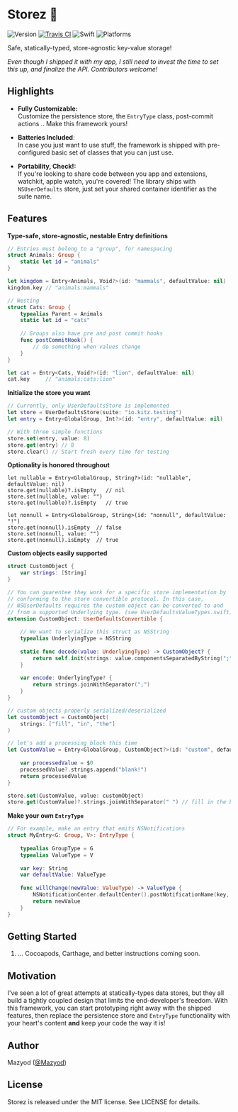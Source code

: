 
# Storez :floppy_disk:

![Version](https://img.shields.io/badge/version-prerelease-orange.svg)
[![Travis CI](https://travis-ci.org/SwiftKitz/Storez.svg?branch=master)](https://travis-ci.org/SwiftKitz/Storez)
![Swift](https://img.shields.io/badge/swift-2.1-blue.svg)
![Platforms](https://img.shields.io/badge/platform-ios-lightgrey.svg)

Safe, statically-typed, store-agnostic key-value storage!

_Even though I shipped it with my app, I still need to invest the time to set this up, and finalize the API. Contributors welcome!_

## Highlights

+ __Fully Customizable:__<br />
Customize the persistence store, the `EntryType` class, post-commit actions .. Make this framework yours!

+ __Batteries Included__:<br />
In case you just want to use stuff, the framework is shipped with pre-configured basic set of classes that you can just use.

+ __Portability, Check!:__<br />
If you're looking to share code between you app and extensions, watchkit, apple watch, you're covered! The library ships with `NSUserDefaults` store, just set your shared container identifier as the suite name.

## Features

__Type-safe, store-agnostic, nestable Entry definitions__

```swift
// Entries must belong to a "group", for namespacing
struct Animals: Group {
    static let id = "animals"
}

let kingdom = Entry<Animals, Void?>(id: "mammals", defaultValue: nil)
kingdom.key // "animals:mammals"

// Nesting
struct Cats: Group {
    typealias Parent = Animals
    static let id = "cats"
    
    // Groups also have pre and post commit hooks
    func postCommitHook() {
        // do something when values change
    }
}

let cat = Entry<Cats, Void?>(id: "lion", defaultValue: nil)
cat.key     // "animals:cats:lion"
```

__Initialize the store you want__

```swift
// Currently, only UserDefaultsStore is implemented
let store = UserDefaultsStore(suite: "io.kitz.testing")
let entry = Entry<GlobalGroup, Int?>(id: "entry", defaultValue: nil)

// With three simple functions
store.set(entry, value: 8)
store.get(entry) // 8
store.clear() // Start fresh every time for testing
```

__Optionality is honored throughout__

```
let nullable = Entry<GlobalGroup, String?>(id: "nullable", defaultValue: nil)
store.get(nullable)?.isEmpty   // nil
store.set(nullable, value: "")
store.get(nullable)?.isEmpty   // true

let nonnull = Entry<GlobalGroup, String>(id: "nonnull", defaultValue: "!")
store.get(nonnull).isEmpty  // false
store.set(nonnull, value: "")
store.get(nonnull).isEmpty  // true
```

__Custom objects easily supported__

```swift
struct CustomObject {
    var strings: [String]
}

// You can guarentee they work for a specific store implementation by
// conforming to the store convertible protocol. In this case,
// NSUserDefaults requires the custom object can be converted to and 
// from a supported Underlying type. (see UserDefaultsValueTypes.swift)
extension CustomObject: UserDefaultsConvertible {
    
    // We want to serialize this struct as NSString
    typealias UnderlyingType = NSString
    
    static func decode(value: UnderlyingType) -> CustomObject? {
        return self.init(strings: value.componentsSeparatedByString(";"))
    }
    
    var encode: UnderlyingType? {
        return strings.joinWithSeparator(";")
    }
}

// custom objects properly serialized/deserialized
let customObject = CustomObject(
    strings: ["fill", "in", "the"]
)

// let's add a processing block this time
let CustomValue = Entry<GlobalGroup, CustomObject?>(id: "custom", defaultValue: nil) {
    
    var processedValue = $0
    processedValue?.strings.append("blank!")
    return processedValue
}

store.set(CustomValue, value: customObject)
store.get(CustomValue)?.strings.joinWithSeparator(" ") // fill in the blank!
```

__Make your own `EntryType`__

```swift
// For example, make an entry that emits NSNotifications
struct MyEntry<G: Group, V>: EntryType {
    
    typealias GroupType = G
    typealias ValueType = V
    
    var key: String
    var defaultValue: ValueType
    
    func willChange(newValue: ValueType) -> ValueType {
        NSNotificationCenter.defaultCenter().postNotificationName(key, object: nil)
        return newValue
    }
}
```

## Getting Started

1. ... Cocoapods, Carthage, and better instructions coming soon.

## Motivation

I've seen a lot of great attempts at statically-types data stores, but they all build a tightly coupled design that limits the end-developer's freedom. With this framework, you can start prototyping right away with the shipped features, then replace the persistence store and `EntryType` functionality with your heart's content __and__ keep your code the way it is!

## Author

Mazyod ([@Mazyod](http://twitter.com/mazyod))

## License

Storez is released under the MIT license. See LICENSE for details.
